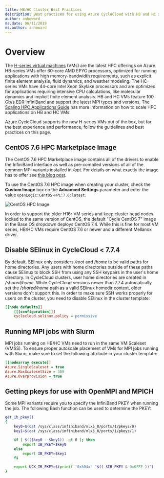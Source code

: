 ```yaml
---
title: HB/HC Cluster Best Practices
description: Best practices for using Azure CycleCloud with HB and HC series Virtual Machines.
author: anhoward
ms.date: 06/11/2019
ms.author: anhoward
---
```

# Overview
The [H-series virtual machines](https://docs.microsoft.com/en-us/azure/virtual-machines/windows/sizes-hpc) (VMs) are the latest HPC offerings on Azure. HB-series VMs offer 60-core AMD EPYC processors, optimized for running applications with high memory-bandwidth requirements, such as explicit finite element analysis, fluid dynamics, and weather modeling. The HC-series VMs have 44-core Intel Xeon Skylake processors and are optimized for applications requiring intensive CPU calculations, like molecular dynamics and implicit finite element analysis. HB and HC VMs feature 100 Gb/s EDR InfiniBand and support the latest MPI types and versions. The [Scaling HPC Applications Guide](https://docs.microsoft.com/en-us/azure/virtual-machines/workloads/hpc/compiling-scaling-applications) has more information on how to scale HPC applications on HB and HC VMs.

Azure CycleCloud supports the new H-series VMs out of the box, but for the best experience and performance, follow the guidelines and best practices on this page.

## CentOS 7.6 HPC Marketplace Image
The CentOS 7.6 HPC Marketplace image contains all of the drivers to enable the InfiniBand interface as well as pre-compiled versions of all of the common MPI variants installed in */opt*. For details on what exactly the image has to offer see [this blog post](https://techcommunity.microsoft.com/t5/Azure-Compute/CentOS-HPC-VM-Image-for-SR-IOV-enabled-Azure-HPC-VMs/ba-p/665557). 

To use the CentOS 7.6 HPC image when creating your cluster, check the **Custom Image** box on the **Advanced Settings** parameter and enter the value `OpenLogic:CentOS-HPC:7.6:latest`.

![CentOS HPC Image](~/images/hc-marketplace-image.png)

In order to support the older H16r VM series and keep cluster head nodes locked to the same version of CentOS, the default "Cycle CentOS 7" image in the Base OS dropdown deploys CentOS 7.4. While this is fine for most VM series, HB/HC VMs require CentOS 7.6 or newer and a different Mellanox driver. 

## Disable SElinux in CycleCloud < 7.7.4
By default, SElinux only considers */root* and */home* to be valid paths for home directories. Any users with home directories outside of these paths cause SElinux to block SSH from using any SSH keypairs in the user's home directory. In CycleCloud clusters, user home directories are created in */shared/home*. While CycleCloud versions newer than 7.7.4 automatically set the */shared/home* path as a valid SElinux homedir context, older versions don't support this. In order to make sure SSH works properly for users on the cluster, you need to disable SElinux in the cluster template:
```ini
[[node defaults]]
    [[[configuration]]]
    cyclecloud.selinux.policy = permissive
```

## Running MPI jobs with Slurm
MPI jobs running on HB/HC VMs need to run in the same VM Scaleset (VMSS). To ensure proper autoscale placement of VMs for MPI jobs running with Slurm, make sure to set the following attribute in your cluster template:

```ini
[[nodearray execute]]
Azure.SingleScaleset = true
Azure.MaxScalesetSize = 300
Azure.Overprovision = true
```

## Getting pkeys for use with OpenMPI and MPICH
Some MPI variants require you to specify the InfiniBand PKEY when running the job. The following Bash function can be used to determine the PKEY:

```bash
get_ib_pkey()
{
    key0=$(cat /sys/class/infiniband/mlx5_0/ports/1/pkeys/0)
    key1=$(cat /sys/class/infiniband/mlx5_0/ports/1/pkeys/1)

    if [ $(($key0 - $key1)) -gt 0 ]; then
        export IB_PKEY=$key0
    else
        export IB_PKEY=$key1
    fi

    export UCX_IB_PKEY=$(printf '0x%04x' "$(( $IB_PKEY & 0x0FFF ))")
}
```
